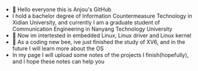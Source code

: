 - 👋 Hello everyone this is Anjou's GitHub
- I hold a bachelor degree of Information Countermeasure Technology in Xidian University, and currently I am a graduate student of Communication Engineering in Nanyang Technology University
- 👀 Now im intertested in embedded Linux, Linux driver and Linux kernel
- 🌱 As a coding new bee, ive just finished the study of XV6, and in the future I will learn more about the OS
- In my page I will upload some notes of the projects I finish(hopefully), and I hope these notes can help you

<!---
R0nAnjou/R0nAnjou is a ✨ special ✨ repository because its `README.md` (this file) appears on your GitHub profile.
You can click the Preview link to take a look at your changes.
--->
